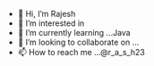 - 👋 Hi, I’m Rajesh
- 👀 I’m interested in 
- 🌱 I’m currently learning ...Java
- 💞️ I’m looking to collaborate on ...
- 📫 How to reach me ...@r_a_s_h23

<!---
rashrajesh23/rashrajesh23 is a ✨ special ✨ repository because its `README.md` (this file) appears on your GitHub profile.
You can click the Preview link to take a look at your changes.
--->
